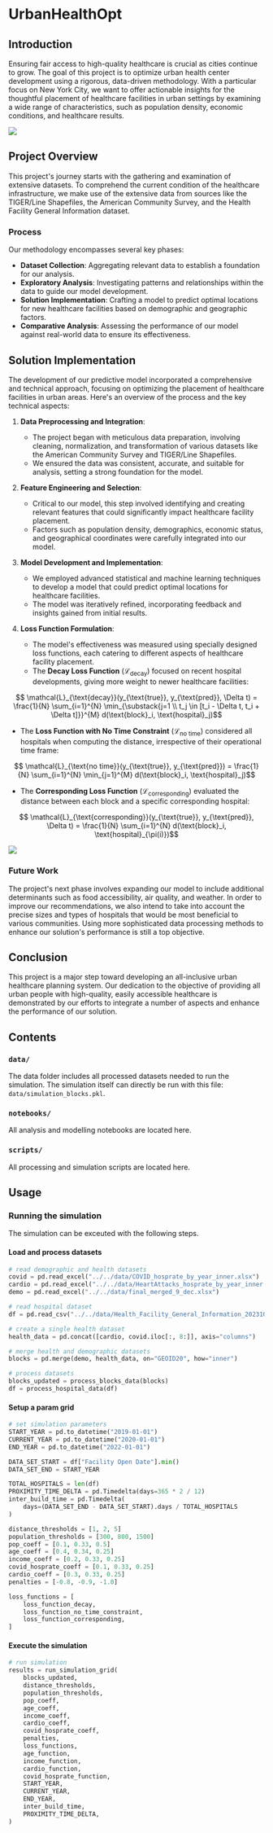 # UrbanHealthOpt
## Introduction
Ensuring fair access to high-quality healthcare is crucial as cities continue to grow. The goal of this project is to optimize urban health center development using a rigorous, data-driven methodology. With a particular focus on New York City, we want to offer actionable insights for the thoughtful placement of healthcare facilities in urban settings by examining a wide range of characteristics, such as population density, economic conditions, and healthcare results.

![](/assets/densityofhospitals.png)

## Project Overview
This project's journey starts with the gathering and examination of extensive datasets. To comprehend the current condition of the healthcare infrastructure, we make use of the extensive data from sources like the TIGER/Line Shapefiles, the American Community Survey, and the Health Facility General Information dataset.


### Process
Our methodology encompasses several key phases:
- **Dataset Collection**: Aggregating relevant data to establish a foundation for our analysis.
- **Exploratory Analysis**: Investigating patterns and relationships within the data to guide our model development.
- **Solution Implementation**: Crafting a model to predict optimal locations for new healthcare facilities based on demographic and geographic factors.
- **Comparative Analysis**: Assessing the performance of our model against real-world data to ensure its effectiveness.

## Solution Implementation

The development of our predictive model incorporated a comprehensive and technical approach, focusing on optimizing the placement of healthcare facilities in urban areas. Here's an overview of the process and the key technical aspects:

1. **Data Preprocessing and Integration**: 
   - The project began with meticulous data preparation, involving cleaning, normalization, and transformation of various datasets like the American Community Survey and TIGER/Line Shapefiles.
   - We ensured the data was consistent, accurate, and suitable for analysis, setting a strong foundation for the model.

2. **Feature Engineering and Selection**: 
   - Critical to our model, this step involved identifying and creating relevant features that could significantly impact healthcare facility placement.
   - Factors such as population density, demographics, economic status, and geographical coordinates were carefully integrated into our model.

3. **Model Development and Implementation**: 
   - We employed advanced statistical and machine learning techniques to develop a model that could predict optimal locations for healthcare facilities.
   - The model was iteratively refined, incorporating feedback and insights gained from initial results.

4. **Loss Function Formulation**: 
   - The model's effectiveness was measured using specially designed loss functions, each catering to different aspects of healthcare facility placement.
   - The **Decay Loss Function** ($\mathcal{L}_{\text{decay}}$) focused on recent hospital developments, giving more weight to newer healthcare facilities:
  
```math
 \mathcal{L}_{\text{decay}}(y_{\text{true}}, y_{\text{pred}}, \Delta t) = \frac{1}{N} \sum_{i=1}^{N} \min_{\substack{j=1 \\ t_j \in [t_i - \Delta t, t_i + \Delta t]}}^{M} d(\text{block}_i, \text{hospital}_j)
```
   
   - The **Loss Function with No Time Constraint** ($\mathcal{L}_{\text{no time}}$) considered all hospitals when computing the distance, irrespective of their operational time frame:

```math
     \mathcal{L}_{\text{no time}}(y_{\text{true}}, y_{\text{pred}}) = \frac{1}{N} \sum_{i=1}^{N} \min_{j=1}^{M} d(\text{block}_i, \text{hospital}_j)
```

   - The **Corresponding Loss Function** ($\mathcal{L}_{\text{corresponding}}$) evaluated the distance between each block and a specific corresponding hospital:

```math
     \mathcal{L}_{\text{corresponding}}(y_{\text{true}}, y_{\text{pred}}, \Delta t) = \frac{1}{N} \sum_{i=1}^{N} d(\text{block}_i, \text{hospital}_{\pi(i)})
```



![](/assets/distance_threshold_variations.png)


### Future Work
The project's next phase involves expanding our model to include additional determinants such as food accessibility, air quality, and weather. In order to improve our recommendations, we also intend to take into account the precise sizes and types of hospitals that would be most beneficial to various communities. Using more sophisticated data processing methods to enhance our solution's performance is still a top objective.

## Conclusion
This project is a major step toward developing an all-inclusive urban healthcare planning system. Our dedication to the objective of providing all urban people with high-quality, easily accessible healthcare is demonstrated by our efforts to integrate a number of aspects and enhance the performance of our solution.


## Contents
### `data/`
The data folder includes all processed datasets needed to run the simulation. The simulation itself can directly be run with this file: `data/simulation_blocks.pkl`.

### `notebooks/`
All analysis and modelling notebooks are located here.

### `scripts/`
All processing and simulation scripts are located here.

## Usage

### Running the simulation
The simulation can be exceuted with the following steps.

#### Load and process datasets
```python
# read demographic and health datasets
covid = pd.read_excel("../../data/COVID_hosprate_by_year_inner.xlsx")
cardio = pd.read_excel("../../data/HeartAttacks_hosprate_by_year_inner.xlsx")
demo = pd.read_excel("../../data/final_merged_9_dec.xlsx")

# read hospital dataset
df = pd.read_csv("../../data/Health_Facility_General_Information_20231025.csv")

# create a single health dataset
health_data = pd.concat([cardio, covid.iloc[:, 8:]], axis="columns")

# merge health and demographic datasets
blocks = pd.merge(demo, health_data, on="GEOID20", how="inner")

# process datasets
blocks_updated = process_blocks_data(blocks)
df = process_hospital_data(df)
```

#### Setup a param grid
```python
# set simulation parameters
START_YEAR = pd.to_datetime("2019-01-01")
CURRENT_YEAR = pd.to_datetime("2020-01-01")
END_YEAR = pd.to_datetime("2022-01-01")

DATA_SET_START = df["Facility Open Date"].min()
DATA_SET_END = START_YEAR

TOTAL_HOSPITALS = len(df)
PROXIMITY_TIME_DELTA = pd.Timedelta(days=365 * 2 / 12)
inter_build_time = pd.Timedelta(
    days=(DATA_SET_END - DATA_SET_START).days / TOTAL_HOSPITALS
)

distance_thresholds = [1, 2, 5]
population_thresholds = [300, 800, 1500]
pop_coeff = [0.1, 0.33, 0.5]
age_coeff = [0.4, 0.34, 0.25]
income_coeff = [0.2, 0.33, 0.25]
covid_hosprate_coeff = [0.1, 0.33, 0.25]
cardio_coeff = [0.3, 0.33, 0.25]
penalties = [-0.8, -0.9, -1.0]

loss_functions = [
    loss_function_decay,
    loss_function_no_time_constraint,
    loss_function_corresponding,
]
```

#### Execute the simulation
```python
# run simulation
results = run_simulation_grid(
    blocks_updated,
    distance_thresholds,
    population_thresholds,
    pop_coeff,
    age_coeff,
    income_coeff,
    cardio_coeff,
    covid_hosprate_coeff,
    penalties,
    loss_functions,
    age_function,
    income_function,
    cardio_function,
    covid_hosprate_function,
    START_YEAR,
    CURRENT_YEAR,
    END_YEAR,
    inter_build_time,
    PROXIMITY_TIME_DELTA,
)
```